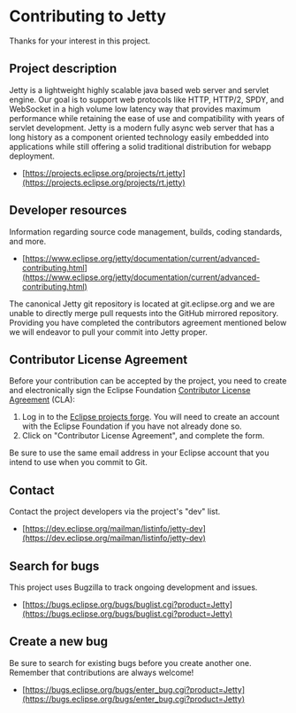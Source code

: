 Contributing to Jetty
=====================
Thanks for your interest in this project.

Project description
--------------------
Jetty is a lightweight highly scalable java based web server and servlet engine.  Our goal is to support web protocols like HTTP, HTTP/2, SPDY, and WebSocket in a high volume low latency way that provides maximum performance while retaining the ease of use and compatibility with years of servlet development.  Jetty is a modern fully async web server that has a long history as a component oriented technology easily embedded into applications while still offering a solid traditional distribution for webapp deployment.

- [https://projects.eclipse.org/projects/rt.jetty](https://projects.eclipse.org/projects/rt.jetty)

Developer resources
--------------------
Information regarding source code management, builds, coding standards, and more.

- [https://www.eclipse.org/jetty/documentation/current/advanced-contributing.html](https://www.eclipse.org/jetty/documentation/current/advanced-contributing.html)

The canonical Jetty git repository is located at git.eclipse.org and we are unable to directly merge pull requests into the GitHub mirrored repository.  Providing you have completed the contributors agreement mentioned below we will endeavor to pull your commit into Jetty proper.

Contributor License Agreement
------------------------------
Before your contribution can be accepted by the project, you need to create and electronically sign the
Eclipse Foundation [Contributor License Agreement](https://www.eclipse.org/legal/CLA.php) (CLA):

1. Log in to the [Eclipse projects forge](https://projects.eclipse.org/user/login/sso). You will need to
   create an account with the Eclipse Foundation if you have not already done so.
2. Click on "Contributor License Agreement", and complete the form.

Be sure to use the same email address in your Eclipse account that you intend to use when you commit to Git.

Contact
--------
Contact the project developers via the project's "dev" list.

- [https://dev.eclipse.org/mailman/listinfo/jetty-dev](https://dev.eclipse.org/mailman/listinfo/jetty-dev)

Search for bugs
----------------
This project uses Bugzilla to track ongoing development and issues.

- [https://bugs.eclipse.org/bugs/buglist.cgi?product=Jetty](https://bugs.eclipse.org/bugs/buglist.cgi?product=Jetty)

Create a new bug
-----------------
Be sure to search for existing bugs before you create another one. Remember that contributions are always welcome!

- [https://bugs.eclipse.org/bugs/enter_bug.cgi?product=Jetty](https://bugs.eclipse.org/bugs/enter_bug.cgi?product=Jetty)
